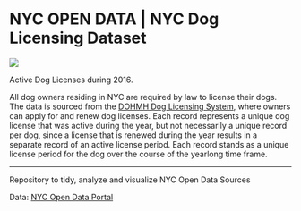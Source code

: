 # NYC OPEN DATA | NYC Dog Licensing Dataset


<img src='https://opendata.cityofnewyork.us/wp-content/themes/opendata-wp/assets/img/nyc-open-data-logo.svg'>

Active Dog Licenses during 2016.

All dog owners residing in NYC are required by law to license their dogs. The data is sourced from the <a href='https://a816-healthpsi.nyc.gov/DogLicense'>DOHMH Dog Licensing System</a>, where owners can apply for and renew dog licenses. Each record represents a unique dog license that was active during the year, but not necessarily a unique record per dog, since a license that is renewed during the year results in a separate record of an active license period. Each record stands as a unique license period for the dog over the course of the yearlong time frame.

<hr>
Repository to tidy, analyze and visualize NYC Open Data Sources

Data: <a href='https://data.cityofnewyork.us/Health/NYC-Dog-Licensing-Dataset/nu7n-tubp'>NYC Open Data Portal</a>
